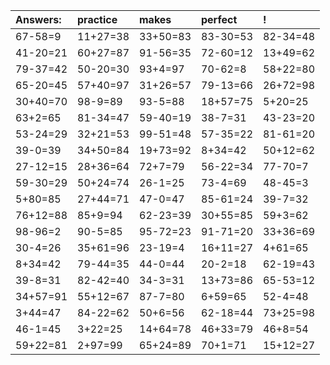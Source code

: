 | Answers: | practice | makes | perfect | ! |
| :--- | :--- | :--- | :--- | :--- |
| 67-58=9 | 11+27=38 | 33+50=83 | 83-30=53 | 82-34=48 | 
| 41-20=21 | 60+27=87 | 91-56=35 | 72-60=12 | 13+49=62 | 
| 79-37=42 | 50-20=30 | 93+4=97 | 70-62=8 | 58+22=80 | 
| 65-20=45 | 57+40=97 | 31+26=57 | 79-13=66 | 26+72=98 | 
| 30+40=70 | 98-9=89 | 93-5=88 | 18+57=75 | 5+20=25 | 
| 63+2=65 | 81-34=47 | 59-40=19 | 38-7=31 | 43-23=20 | 
| 53-24=29 | 32+21=53 | 99-51=48 | 57-35=22 | 81-61=20 | 
| 39-0=39 | 34+50=84 | 19+73=92 | 8+34=42 | 50+12=62 | 
| 27-12=15 | 28+36=64 | 72+7=79 | 56-22=34 | 77-70=7 | 
| 59-30=29 | 50+24=74 | 26-1=25 | 73-4=69 | 48-45=3 | 
| 5+80=85 | 27+44=71 | 47-0=47 | 85-61=24 | 39-7=32 | 
| 76+12=88 | 85+9=94 | 62-23=39 | 30+55=85 | 59+3=62 | 
| 98-96=2 | 90-5=85 | 95-72=23 | 91-71=20 | 33+36=69 | 
| 30-4=26 | 35+61=96 | 23-19=4 | 16+11=27 | 4+61=65 | 
| 8+34=42 | 79-44=35 | 44-0=44 | 20-2=18 | 62-19=43 | 
| 39-8=31 | 82-42=40 | 34-3=31 | 13+73=86 | 65-53=12 | 
| 34+57=91 | 55+12=67 | 87-7=80 | 6+59=65 | 52-4=48 | 
| 3+44=47 | 84-22=62 | 50+6=56 | 62-18=44 | 73+25=98 | 
| 46-1=45 | 3+22=25 | 14+64=78 | 46+33=79 | 46+8=54 | 
| 59+22=81 | 2+97=99 | 65+24=89 | 70+1=71 | 15+12=27 | 
